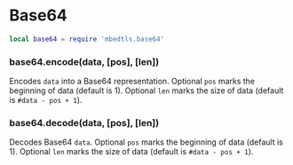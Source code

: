 Base64
======

```Lua
local base64 = require 'mbedtls.base64'
```

### base64.encode(data, [pos], [len])
Encodes `data` into a Base64 representation. Optional `pos` marks the beginning of data (default is 1). Optional `len` marks the size of data (default is `#data - pos + 1`).

### base64.decode(data, [pos], [len])
Decodes Base64 `data`. Optional `pos` marks the beginning of data (default is 1). Optional `len` marks the size of data (default is `#data - pos + 1`).
